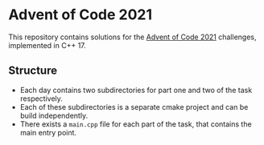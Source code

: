 # Advent of Code 2021

This repository contains solutions for the [Advent of Code 2021](https://adventofcode.com/2021) challenges, implemented in C++ 17.

## Structure

- Each day contains two subdirectories for part one and two of the task respectively.  
- Each of these subdirectories is a separate cmake project and can be build independently.  
- There exists a `main.cpp` file for each part of the task, that contains the main entry point.  
